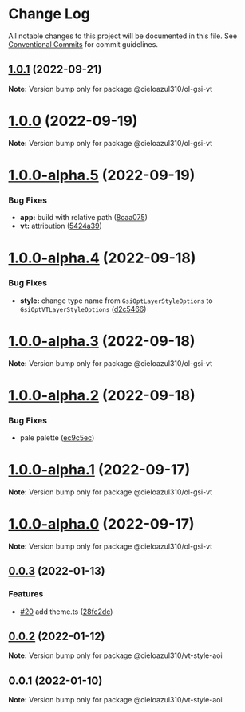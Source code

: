 # Change Log

All notable changes to this project will be documented in this file.
See [Conventional Commits](https://conventionalcommits.org) for commit guidelines.

## [1.0.1](https://github.com/cieloazul310/ol-gsi-vt/compare/v1.0.0...v1.0.1) (2022-09-21)

**Note:** Version bump only for package @cieloazul310/ol-gsi-vt





# [1.0.0](https://github.com/cieloazul310/ol-gsi-vt/compare/v1.0.0-alpha.5...v1.0.0) (2022-09-19)

**Note:** Version bump only for package @cieloazul310/ol-gsi-vt





# [1.0.0-alpha.5](https://github.com/cieloazul310/ol-gsi-vt/compare/v1.0.0-alpha.4...v1.0.0-alpha.5) (2022-09-19)


### Bug Fixes

* **app:** build with relative path ([8caa075](https://github.com/cieloazul310/ol-gsi-vt/commit/8caa0758ea4f9158fdbdc05e0f93aba73fcd17fc))
* **vt:** attribution ([5424a39](https://github.com/cieloazul310/ol-gsi-vt/commit/5424a391b44977c50956a64d05202c63a80baea8))





# [1.0.0-alpha.4](https://github.com/cieloazul310/ol-vt-styles/compare/v1.0.0-alpha.3...v1.0.0-alpha.4) (2022-09-18)


### Bug Fixes

* **style:** change type name from `GsiOptLayerStyleOptions` to `GsiOptVTLayerStyleOptions` ([d2c5466](https://github.com/cieloazul310/ol-vt-styles/commit/d2c54662934f806e44a1f90d13d22f1b340e1439))





# [1.0.0-alpha.3](https://github.com/cieloazul310/ol-vt-styles/compare/v1.0.0-alpha.2...v1.0.0-alpha.3) (2022-09-18)

**Note:** Version bump only for package @cieloazul310/ol-gsi-vt





# [1.0.0-alpha.2](https://github.com/cieloazul310/ol-vt-styles/compare/v1.0.0-alpha.1...v1.0.0-alpha.2) (2022-09-18)


### Bug Fixes

* pale palette ([ec9c5ec](https://github.com/cieloazul310/ol-vt-styles/commit/ec9c5ec52ede056175bd28f475ff03d074492ec1))





# [1.0.0-alpha.1](https://github.com/cieloazul310/ol-vt-styles/compare/v0.0.3...v1.0.0-alpha.1) (2022-09-17)

**Note:** Version bump only for package @cieloazul310/ol-gsi-vt





# [1.0.0-alpha.0](https://github.com/cieloazul310/ol-vt-styles/compare/v0.0.3...v1.0.0-alpha.0) (2022-09-17)

**Note:** Version bump only for package @cieloazul310/ol-gsi-vt





## [0.0.3](https://github.com/cieloazul310/ol-vt-styles/compare/v0.0.2...v0.0.3) (2022-01-13)


### Features

* [#20](https://github.com/cieloazul310/ol-vt-styles/issues/20) add theme.ts ([28fc2dc](https://github.com/cieloazul310/ol-vt-styles/commit/28fc2dc1bea202d3c6bf507c13b31b876c990b2c))





## [0.0.2](https://github.com/cieloazul310/ol-vt-styles/compare/v0.0.1...v0.0.2) (2022-01-12)

**Note:** Version bump only for package @cieloazul310/vt-style-aoi





## 0.0.1 (2022-01-10)

**Note:** Version bump only for package @cieloazul310/vt-style-aoi
